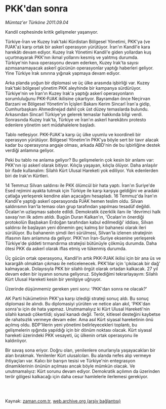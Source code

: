 # PKK'dan sonra

*Mümtaz'er Türköne 2011.09.04*

<td class="columnist-detail">
<p>Kandil cephesinde kritik gelişmeler yaşanıyor.</p>
<p>
<div id="haberMetinDiv">
<p>Türkiye-İran ve Kuzey Irak'taki Kürdistan Bölgesel Yönetimi, PKK'ya (ve PJAK'a) karşı ortak bir askerî operasyon yürütüyor. İran'ın Kandil'e kara harekâtı devam ediyor. Kuzey Irak Yönetimi Kandil'e giden yollardan kuş uçurtmayarak PKK'nın ikmal yollarını kesmiş ve yalıtmış durumda. Türkiye'nin hava operasyonu devam ederken, Kuzey Irak'ta sayısı azımsanamayacak askerî gücünün operasyonlar yaptığı haberleri geliyor. Yine Türkiye Irak sınırına yığınak yapmaya devam ediyor.
<p>Arka planda yoğun bir diplomasi ve üç ülke arasında işbirliği var. Kuzey Irak'taki bölgesel yönetim PKK aleyhinde bir kampanya sürdürüyor. Türkiye'nin ve İran'ın Kuzey Irak'a yaptığı askerî operasyonların sorumluluğunu PKK-PJAK ikilisine çıkartıyor. Bayramdan önce Neçirvan Barzani ve Bölgesel Yönetim'in İçişleri Bakanı Kerim Sincarî İran'a gidip, Cumhurbaşkanı Ahmedinejad dahil çok üst düzey temaslarda bulundu. Arkasından Sincarî Türkiye'ye gelerek temaslar hakkında bilgi verdi. Sonrasında Kuzey Irak'ta, Türkiye ve İran'ın askerî harekâtını protesto edenlere yönetim sert müdahalelere başladı.
<p>Tablo netleşiyor. PKK-PJAK'a karşı üç ülke uyumlu ve koordineli bir operasyon yürütüyor. Bölgesel Yönetim'in PKK'ya böyle sert bir tavır alacak kadar bu operasyona angaje olması, arkada ABD'nin de bu işbirliğine destek verdiği anlamına geliyor.
<p>Peki bu tablo ne anlama geliyor? Bu gelişmelerin çok kesin bir anlamı var: PKK'nın işi askerî olarak bitiyor. Kılıçla yaşayan, kılıçla ölüyor. Daha anlaşılır bir ifade kullanalım: Silahlı Kürt Ulusal Hareketi yok ediliyor. Yok edenlerden biri de Irak'ın Kürtleri.
<p>14 Temmuz Silvan saldırısı ile PKK ölümcül bir hata yaptı. İran'ın Suriye'de Esed rejimini ayakta tutmak için Türkiye ile karşı karşıya geldiğini ve aradaki çatlağa yerleşerek kendine alan açacağını hesapladı. 16 Temmuz'da İran'ın Kandil'e yaptığı askerî operasyonda PJAK hemen teslim oldu. Silvan saldırısının İran'la teması olan grup tarafından yapılması tesadüf değildi. Öcalan'ın uzlaşması sabote edildi. Demokratik özerklik ilanı ile 'devrimci halk savaşı'nın ilk adımı atıldı. Bugün Duran Kalkan'ın, 'Öcalan'ın önerdiği protokolün Başbakan Erdoğan tarafından kabul edilmediği' iddiası, Silvan saldırısı ile başlayan yeni dönemin geç kalmış bir bahanesi olarak ileri sürülüyor. Bu bahanenin şimdi ileri sürülmesi, Silvan'la izlenen stratejinin iflasının ilanı anlamına da geliyor. PKK'nın İran-Suriye eksenine yerleşerek Türkiye'de şiddeti tırmandırma stratejisi bütünüyle çökmüş durumda. Daha ötesi PKK da askerî olarak iflas etmiş ve tükenmiş durumda.
<p>Üç gücün ortak operasyonu, Kandil'in artık PKK-PJAK ikilisi için bir ana üs ve karargâh olmaktan çıkması ile neticelenecek. PKK'lılar için 'çıkılacak bir dağ' kalmayacak. Dolayısıyla PKK bir silahlı örgüt olarak ortadan kalkacak. 27 yıl devam eden bir isyanın sonuna geliyoruz. Söylediğimi tekrarlayayım: Silahlı Kürt Ulusal Hareketi kesin bir yenilgiye uğruyor.
<p>Üzerinde düşünmemiz gereken yeni soru: 'PKK'dan sonra ne olacak?'
<p>AK Parti hükümetinin PKK'ya karşı izlediği strateji sonuç aldı. Bu sonuç diplomasi ile alındı. Bu diplomasiyi yürüten ve netice alan akıl, 'PKK'dan sonra'sı için de hata yapmaz. Unutmamalıyız ki Kürt Ulusal Hareketi'nin silahlı kanadı çökertildi; siyasî kanadı değil. Terör, kitlesel desteğini kaybetse de rahatsızlık vermeye devam eder. Ama asıl Kürt siyasal hareketinin önü açılmış oldu. BDP'lilerin yeni yönetimi belirleyecekleri toplantı, bu gelişmelerin ışığında yapıldığı için bir dönüm noktası olacak. Kürt siyasal hareketi üzerindeki PKK vesayeti, üç ülkenin ortak operasyonu ile kaldırılıyor.
<p>Bir savaş sona eriyor. Doğru olan, yenilenlere onurlarıyla yaşayacakları bir alan bırakmak. Yenilenler Kürt ulusalcıları. Bu alanda nefes alıp vermeye ihtiyaçları var. Kalıcı bir barışın tesisi ve Türkiye'nin entegrasyon dinamiklerinin önünün açılması ancak böyle mümkün olacak. Ve unutmamalıyız: Kürt sorunu devam ediyor. Demokratik açılımın da üzerinden terör gölgesi kalkacağı için daha cesur hamlelerle ilerlemesi gerekiyor. </p></p></p></p></p></p></p></p></p></div>
</p>


<p><br>
		 </br></p></td>

Kaynak: [zaman.com.tr](http://zaman.com.tr/yazar.do?yazino=1176153), [web.archive.org (arşiv bağlantısı)](http://web.archive.org/web/20120412063156/http://www.zaman.com.tr/yazar.do?yazino=1176153)
